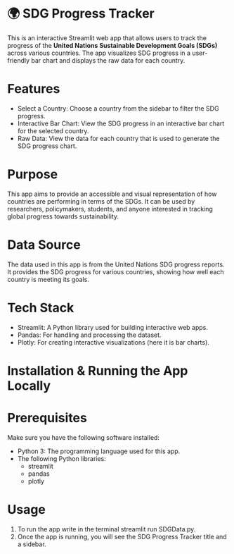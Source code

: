 # 🌍 SDG Progress Tracker

This is an interactive Streamlit web app that allows users to track the progress of the **United Nations Sustainable Development Goals (SDGs)** across various countries. The app visualizes SDG progress in a user-friendly bar chart and displays the raw data for each country.

# Features
- Select a Country: Choose a country from the sidebar to filter the SDG progress.
- Interactive Bar Chart: View the SDG progress in an interactive bar chart for the selected country.
- Raw Data: View the data for each country that is used to generate the SDG progress chart.

# Purpose
This app aims to provide an accessible and visual representation of how countries are performing in terms of the SDGs. It can be used by researchers, policymakers, students, and anyone interested in tracking global progress towards sustainability.

# Data Source
The data used in this app is from the United Nations SDG progress reports. It provides the SDG progress for various countries, showing how well each country is meeting its goals.

# Tech Stack
- Streamlit: A Python library used for building interactive web apps.
- Pandas: For handling and processing the dataset.
- Plotly: For creating interactive visualizations (here it is bar charts).
  
# Installation & Running the App Locally

# Prerequisites
Make sure you have the following software installed:
- Python 3: The programming language used for this app.
- The following Python libraries:
  - streamlit
  - pandas
  - plotly   

# Usage

1. To run the app write in the terminal streamlit run SDGData.py.  
2. Once the app is running, you will see the SDG Progress Tracker title and a sidebar.
```

